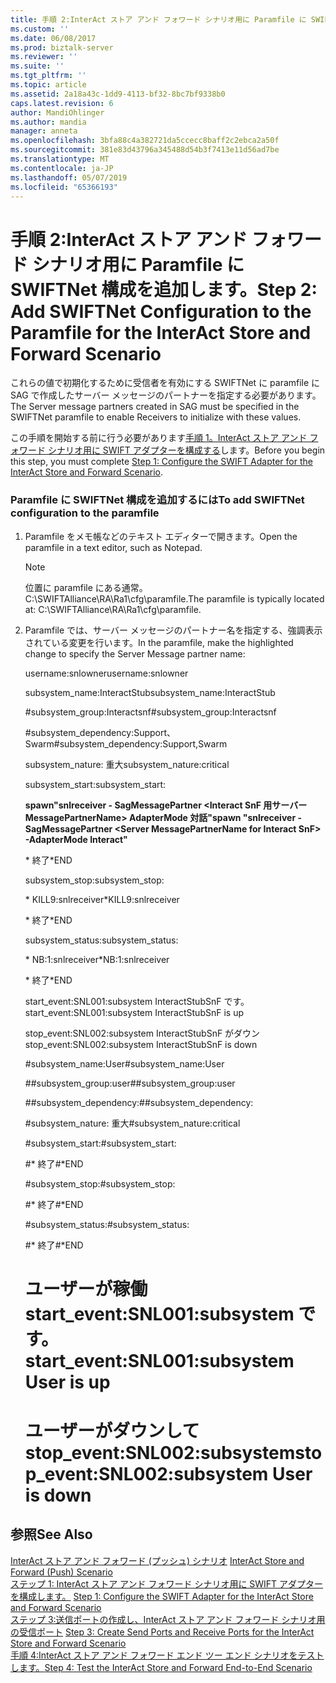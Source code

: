 ```yaml
---
title: 手順 2:InterAct ストア アンド フォワード シナリオ用に Paramfile に SWIFTNet 構成を追加 |Microsoft Docs
ms.custom: ''
ms.date: 06/08/2017
ms.prod: biztalk-server
ms.reviewer: ''
ms.suite: ''
ms.tgt_pltfrm: ''
ms.topic: article
ms.assetid: 2a18a43c-1dd9-4113-bf32-8bc7bf9338b0
caps.latest.revision: 6
author: MandiOhlinger
ms.author: mandia
manager: anneta
ms.openlocfilehash: 3bfa88c4a382721da5ccecc8baff2c2ebca2a50f
ms.sourcegitcommit: 381e83d43796a345488d54b3f7413e11d56ad7be
ms.translationtype: MT
ms.contentlocale: ja-JP
ms.lasthandoff: 05/07/2019
ms.locfileid: "65366193"
---
```

# <a name="step-2-add-swiftnet-configuration-to-the-paramfile-for-the-interact-store-and-forward-scenario"></a><span data-ttu-id="5446d-102">手順 2:InterAct ストア アンド フォワード シナリオ用に Paramfile に SWIFTNet 構成を追加します。</span><span class="sxs-lookup"><span data-stu-id="5446d-102">Step 2: Add SWIFTNet Configuration to the Paramfile for the InterAct Store and Forward Scenario</span></span>
<span data-ttu-id="5446d-103">これらの値で初期化するために受信者を有効にする SWIFTNet に paramfile に SAG で作成したサーバー メッセージのパートナーを指定する必要があります。</span><span class="sxs-lookup"><span data-stu-id="5446d-103">The Server message partners created in SAG must be specified in the SWIFTNet paramfile to enable Receivers to initialize with these values.</span></span>  
  
 <span data-ttu-id="5446d-104">この手順を開始する前に行う必要があります[手順 1。InterAct ストア アンド フォワード シナリオ用に SWIFT アダプターを構成する](../../adapters-and-accelerators/fileact-interact/step-1-configure-the-swift-adapter-for-the-interact-store-and-forward-scenario.md)します。</span><span class="sxs-lookup"><span data-stu-id="5446d-104">Before you begin this step, you must complete [Step 1: Configure the SWIFT Adapter for the InterAct Store and Forward Scenario](../../adapters-and-accelerators/fileact-interact/step-1-configure-the-swift-adapter-for-the-interact-store-and-forward-scenario.md).</span></span>  
  
### <a name="to-add-swiftnet-configuration-to-the-paramfile"></a><span data-ttu-id="5446d-105">Paramfile に SWIFTNet 構成を追加するには</span><span class="sxs-lookup"><span data-stu-id="5446d-105">To add SWIFTNet configuration to the paramfile</span></span>  
  
1. <span data-ttu-id="5446d-106">Paramfile をメモ帳などのテキスト エディターで開きます。</span><span class="sxs-lookup"><span data-stu-id="5446d-106">Open the paramfile in a text editor, such as Notepad.</span></span>  
  
   > [!NOTE]
   >  <span data-ttu-id="5446d-107">位置に paramfile にある通常。C:\SWIFTAlliance\RA\Ra1\cfg\paramfile.</span><span class="sxs-lookup"><span data-stu-id="5446d-107">The paramfile is typically located at: C:\SWIFTAlliance\RA\Ra1\cfg\paramfile.</span></span>  
  
2. <span data-ttu-id="5446d-108">Paramfile では、サーバー メッセージのパートナー名を指定する、強調表示されている変更を行います。</span><span class="sxs-lookup"><span data-stu-id="5446d-108">In the paramfile, make the highlighted change to specify the Server Message partner name:</span></span>  
  
    <span data-ttu-id="5446d-109">username:snlowner</span><span class="sxs-lookup"><span data-stu-id="5446d-109">username:snlowner</span></span>  
  
    <span data-ttu-id="5446d-110">subsystem_name:InteractStub</span><span class="sxs-lookup"><span data-stu-id="5446d-110">subsystem_name:InteractStub</span></span>  
  
    <span data-ttu-id="5446d-111">\#subsystem_group:Interactsnf</span><span class="sxs-lookup"><span data-stu-id="5446d-111">\#subsystem_group:Interactsnf</span></span>  
  
    <span data-ttu-id="5446d-112">\#subsystem_dependency:Support、Swarm</span><span class="sxs-lookup"><span data-stu-id="5446d-112">\#subsystem_dependency:Support,Swarm</span></span>  
  
    <span data-ttu-id="5446d-113">subsystem_nature: 重大</span><span class="sxs-lookup"><span data-stu-id="5446d-113">subsystem_nature:critical</span></span>  
  
    <span data-ttu-id="5446d-114">subsystem_start:</span><span class="sxs-lookup"><span data-stu-id="5446d-114">subsystem_start:</span></span>  
  
    <span data-ttu-id="5446d-115">**spawn"snlreceiver - SagMessagePartner \<Interact SnF 用サーバー MessagePartnerName\> AdapterMode 対話"**</span><span class="sxs-lookup"><span data-stu-id="5446d-115">**spawn "snlreceiver -SagMessagePartner \<Server MessagePartnerName for Interact SnF\> -AdapterMode Interact"**</span></span>  
  
    <span data-ttu-id="5446d-116">\* 終了</span><span class="sxs-lookup"><span data-stu-id="5446d-116">\*END</span></span>  
  
    <span data-ttu-id="5446d-117">subsystem_stop:</span><span class="sxs-lookup"><span data-stu-id="5446d-117">subsystem_stop:</span></span>  
  
    <span data-ttu-id="5446d-118">\* KILL9:snlreceiver</span><span class="sxs-lookup"><span data-stu-id="5446d-118">\*KILL9:snlreceiver</span></span>  
  
    <span data-ttu-id="5446d-119">\* 終了</span><span class="sxs-lookup"><span data-stu-id="5446d-119">\*END</span></span>  
  
    <span data-ttu-id="5446d-120">subsystem_status:</span><span class="sxs-lookup"><span data-stu-id="5446d-120">subsystem_status:</span></span>  
  
    <span data-ttu-id="5446d-121">\* NB:1:snlreceiver</span><span class="sxs-lookup"><span data-stu-id="5446d-121">\*NB:1:snlreceiver</span></span>  
  
    <span data-ttu-id="5446d-122">\* 終了</span><span class="sxs-lookup"><span data-stu-id="5446d-122">\*END</span></span>  
  
    <span data-ttu-id="5446d-123">start_event:SNL001:subsystem InteractStubSnF です。</span><span class="sxs-lookup"><span data-stu-id="5446d-123">start_event:SNL001:subsystem InteractStubSnF is up</span></span>  
  
    <span data-ttu-id="5446d-124">stop_event:SNL002:subsystem InteractStubSnF がダウン</span><span class="sxs-lookup"><span data-stu-id="5446d-124">stop_event:SNL002:subsystem InteractStubSnF is down</span></span>  
  
    <span data-ttu-id="5446d-125">\#subsystem_name:User</span><span class="sxs-lookup"><span data-stu-id="5446d-125">\#subsystem_name:User</span></span>  
  
    <span data-ttu-id="5446d-126">\##subsystem_group:user</span><span class="sxs-lookup"><span data-stu-id="5446d-126">\##subsystem_group:user</span></span>  
  
    <span data-ttu-id="5446d-127">\##subsystem_dependency:</span><span class="sxs-lookup"><span data-stu-id="5446d-127">\##subsystem_dependency:</span></span>  
  
    <span data-ttu-id="5446d-128">\#subsystem_nature: 重大</span><span class="sxs-lookup"><span data-stu-id="5446d-128">\#subsystem_nature:critical</span></span>  
  
    <span data-ttu-id="5446d-129">\#subsystem_start:</span><span class="sxs-lookup"><span data-stu-id="5446d-129">\#subsystem_start:</span></span>  
  
    <span data-ttu-id="5446d-130">\#\* 終了</span><span class="sxs-lookup"><span data-stu-id="5446d-130">\#\*END</span></span>  
  
    <span data-ttu-id="5446d-131">\#subsystem_stop:</span><span class="sxs-lookup"><span data-stu-id="5446d-131">\#subsystem_stop:</span></span>  
  
    <span data-ttu-id="5446d-132">\#\* 終了</span><span class="sxs-lookup"><span data-stu-id="5446d-132">\#\*END</span></span>  
  
    <span data-ttu-id="5446d-133">\#subsystem_status:</span><span class="sxs-lookup"><span data-stu-id="5446d-133">\#subsystem_status:</span></span>  
  
    <span data-ttu-id="5446d-134">\#\* 終了</span><span class="sxs-lookup"><span data-stu-id="5446d-134">\#\*END</span></span>  
  
    # <a name="starteventsnl001subsystem-user-is-up"></a><span data-ttu-id="5446d-135">ユーザーが稼働 start_event:SNL001:subsystem です。</span><span class="sxs-lookup"><span data-stu-id="5446d-135">start_event:SNL001:subsystem User is up</span></span>  
  
    # <a name="stopeventsnl002subsystem-user-is-down"></a><span data-ttu-id="5446d-136">ユーザーがダウンして stop_event:SNL002:subsystem</span><span class="sxs-lookup"><span data-stu-id="5446d-136">stop_event:SNL002:subsystem User is down</span></span>  
  
## <a name="see-also"></a><span data-ttu-id="5446d-137">参照</span><span class="sxs-lookup"><span data-stu-id="5446d-137">See Also</span></span>  
 <span data-ttu-id="5446d-138">[InterAct ストア アンド フォワード (プッシュ) シナリオ](../../adapters-and-accelerators/fileact-interact/interact-store-and-forward-push-scenario.md) </span><span class="sxs-lookup"><span data-stu-id="5446d-138">[InterAct Store and Forward (Push) Scenario](../../adapters-and-accelerators/fileact-interact/interact-store-and-forward-push-scenario.md) </span></span>  
 <span data-ttu-id="5446d-139">[ステップ 1: InterAct ストア アンド フォワード シナリオ用に SWIFT アダプターを構成します。](../../adapters-and-accelerators/fileact-interact/step-1-configure-the-swift-adapter-for-the-interact-store-and-forward-scenario.md) </span><span class="sxs-lookup"><span data-stu-id="5446d-139">[Step 1: Configure the SWIFT Adapter for the InterAct Store and Forward Scenario](../../adapters-and-accelerators/fileact-interact/step-1-configure-the-swift-adapter-for-the-interact-store-and-forward-scenario.md) </span></span>  
 <span data-ttu-id="5446d-140">[ステップ 3:送信ポートの作成し、InterAct ストア アンド フォワード シナリオ用の受信ポート](../../adapters-and-accelerators/fileact-interact/step-3-create-send-and-receive-ports-for-interact-store-and-forward-scenario.md) </span><span class="sxs-lookup"><span data-stu-id="5446d-140">[Step 3: Create Send Ports and Receive Ports for the InterAct Store and Forward Scenario](../../adapters-and-accelerators/fileact-interact/step-3-create-send-and-receive-ports-for-interact-store-and-forward-scenario.md) </span></span>  
 [<span data-ttu-id="5446d-141">手順 4:InterAct ストア アンド フォワード エンド ツー エンド シナリオをテストします。</span><span class="sxs-lookup"><span data-stu-id="5446d-141">Step 4: Test the InterAct Store and Forward End-to-End Scenario</span></span>](../../adapters-and-accelerators/fileact-interact/step-4-test-the-interact-store-and-forward-end-to-end-scenario.md)